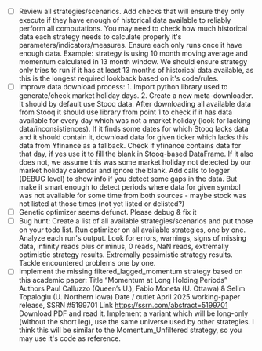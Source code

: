 - [ ] Review all strategies/scenarios. Add checks that will ensure they only execute if they have enough of historical data available to reliably perform all computations. You may need to check how much historical data each strategy needs to calculate properly it's parameters/indicators/measures. Ensure each only runs once it have enough data. Example: strategy is using 10 month moving average and momentum calculated in 13 month window. We should ensure strategy only tries to run if it has at least 13 months of historical data available, as this is the longest required lookback based on it's code/rules.
- [ ] Improve data download process: 1. Import python library used to generate/check market holiday days. 2. Create a new meta-downloader. It should by default use Stooq data. After downloading all available data from Stooq it should use library from point 1 to check if it has data available for every day which was not a market holiday (look for lacking data/inconsistiences). If it finds some dates for which Stooq lacks data and it should contain it, download data for given ticker which lacks this data from Yfinance as a fallback. Check if yfinance contains data for that day, if yes use it to fill the blank in Stooq-based DataFrame. If it also does not, we assume this was some market holiday not detected by our market holiday calendar and ignore the blank. Add calls to logger (DEBUG level) to show info if you detect some gaps in the data. But make it smart enough to detect periods where data for given symbol was not available for some time from both sources - maybe stock was not listed at those times (not yet listed or delisted?)
- [ ] Genetic optimizer seems defunct. Please debug & fix it
- [ ] Bug hunt: Create a list of all available strategies/scenarios and put those on your todo list. Run optimizer on all available strategies, one by one. Analyze each run's output. Look for errors, warnings, signs of missing data, infinity reads plus or minus, 0 reads, NaN reads, extremally optimistic strategy results. Extremally pessimistic strategy results. Tackle encountered problems one by one.
- [ ] Implement the missing filtered_lagged_momentum strategy based on this academic paper: Title	“Momentum at Long Holding Periods”
Authors	Paul Calluzzo (Queen’s U.), Fabio Moneta (U. Ottawa) & Selim Topaloglu (U. Northern Iowa)
Date / outlet	April 2025 working-paper release, SSRN #5199701
Link	https://ssrn.com/abstract=5199701
Download PDF and read it.
Implement a variant which will be long-only (without the short leg), use the same universe used by other strategies.
I think this will be similar to the Momentum_Unfiltered strategy, so you may use it's code as reference.
